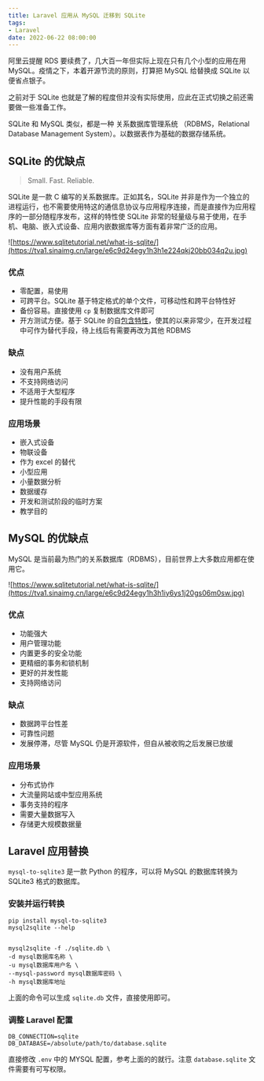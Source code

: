 ```yaml
---
title: Laravel 应用从 MySQL 迁移到 SQLite
tags: 
- Laravel
date: 2022-06-22 08:00:00
---
```


阿里云提醒 RDS 要续费了，几大百一年但实际上现在只有几个小型的应用在用 MySQL。疫情之下，本着开源节流的原则，打算把 MySQL 给替换成 SQLite 以便省点银子。

之前对于 SQLite 也就是了解的程度但并没有实际使用，应此在正式切换之前还需要做一些准备工作。

SQLite 和 MySQL 类似，都是一种 关系数据库管理系统 （RDBMS，Relational Database Management System）。以数据表作为基础的数据存储系统。

## SQLite 的优缺点

> Small. Fast. Reliable.

SQLite 是一款 C 编写的关系数据库。正如其名，SQLite 并非是作为一个独立的进程运行，也不需要使用特这的通信息协议与应用程序连接，而是直接作为应用程序的一部分随程序发布，这样的特性使 SQLite 非常的轻量级与易于使用，在手机、电脑、嵌入式设备、应用内嵌数据库等方面有着非常广泛的应用。

![https://www.sqlitetutorial.net/what-is-sqlite/](https://tva1.sinaimg.cn/large/e6c9d24egy1h3h1e224qkj20bb034q2u.jpg)

### 优点

- 零配置，易使用
- 可跨平台。SQLite 基于特定格式的单个文件，可移动性和跨平台特性好
- 备份容易。直接使用 `cp` 复制数据库文件即可
- 开方测试方便。基于 SQLite 的自[包含特性](https://www.sqlite.org/selfcontained.html)，使其的以来非常少，在开发过程中可作为替代手段，待上线后有需要再改为其他 RDBMS

### 缺点

- 没有用户系统
- 不支持网络访问
- 不适用于大型程序
- 提升性能的手段有限

### 应用场景

- 嵌入式设备 
- 物联设备
- 作为 excel 的替代
- 小型应用
- 小量数据分析
- 数据缓存 
- 开发和测试阶段的临时方案
- 教学目的

## MySQL 的优缺点 

MySQL 是当前最为热门的关系数据库（RDBMS），目前世界上大多数应用都在使用它。

![https://www.sqlitetutorial.net/what-is-sqlite/](https://tva1.sinaimg.cn/large/e6c9d24egy1h3h1iy6ys1j20gs06m0sw.jpg)

### 优点

- 功能强大
- 用户管理功能
- 内置更多的安全功能
- 更精细的事务和锁机制
- 更好的并发性能
- 支持网络访问

### 缺点

- 数据跨平台性差
- 可靠性问题
- 发展停滞，尽管 MySQL 仍是开源软件，但自从被收购之后发展已放缓

### 应用场景

- 分布式协作
- 大流量网站或中型应用系统
- 事务支持的程序
- 需要大量数据写入
- 存储更大规模数据量

## Laravel 应用替换

`mysql-to-sqlite3` 是一款 Python 的程序，可以将 MySQL 的数据库转换为 SQLite3 格式的数据库。

### 安装并运行转换

    pip install mysql-to-sqlite3
    mysql2sqlite --help


    mysql2sqlite -f ./sqlite.db \
    -d mysql数据库名称 \
    -u mysql数据库用户名 \
    --mysql-password mysql数据库密码 \
    -h mysql数据库地址


上面的命令可以生成 `sqlite.db` 文件，直接使用即可。


### 调整 Laravel 配置


    DB_CONNECTION=sqlite
    DB_DATABASE=/absolute/path/to/database.sqlite


直接修改 `.env` 中的 MYSQL 配置，参考上面的的就行。注意 `database.sqlite` 文件需要有可写权限。
